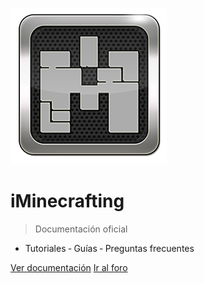 <!-- _coverpage.md -->

![logo](img/logo.png)

# iMinecrafting

> Documentación oficial

- Tutoriales &dash; Guías &dash; Preguntas frecuentes

[Ver documentación](/README)
[Ir al foro](https://www.iminecrafting.com)
